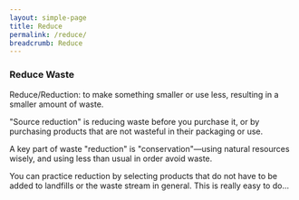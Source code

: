 ```yaml
---
layout: simple-page
title: Reduce
permalink: /reduce/
breadcrumb: Reduce
---
```


### **Reduce Waste**

Reduce/Reduction: to make something smaller or use less, resulting in a smaller amount of waste.

"Source reduction" is reducing waste before you purchase it, or by purchasing products that are not wasteful in their packaging or use.

A key part of waste "reduction" is "conservation"—using natural resources wisely, and using less than usual in order avoid waste.

You can practice reduction by selecting products that do not have to be added to landfills or the waste stream in general. This is really easy to do...
